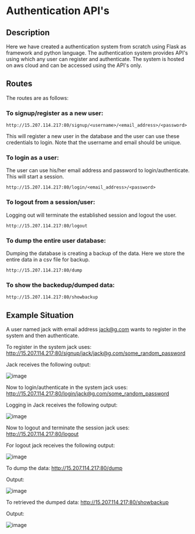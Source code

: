 # Authentication API's

## Description
Here we have created a authentication system from scratch using Flask as framework and python language. 
The authentication system provides API's using which any user can register and authenticate. 
The system is hosted on aws cloud and can be accessed using the API's only. 


## Routes
The routes are as follows:

### To signup/register as a new user:
```
http://15.207.114.217:80/signup/<username>/<email_address>/<password>
```
This will register a new user in the database and the user can use these credentials to login. Note that the username and email should be unique.


### To login as a user:
The user can use his/her email address and password to login/authenticate. This will start a session.
```
http://15.207.114.217:80/login/<email_address>/<password>
```

### To logout from a session/user:
Logging out will terminate the established session and logout the user. 
```
http://15.207.114.217:80/logout
```

### To dump the entire user database:
Dumping the database is creating a backup of the data. Here we store the entire data in a csv file for backup. 
```
http://15.207.114.217:80/dump
```

### To show the backedup/dumped data:
```
http://15.207.114.217:80/showbackup
```

## Example Situation
A user named jack with email address jack@g.com wants to register in the system and then authenticate. 

To register in the system jack uses:
http://15.207.114.217:80/signup/jack/jack@g.com/some_random_password

Jack receives the following output:

![image](https://user-images.githubusercontent.com/59885389/115818507-84db4680-a41a-11eb-8707-402bdc88af5d.png)

Now to login/authenticate in the system jack uses:
http://15.207.114.217:80/login/jack@g.com/some_random_password

Logging in Jack receives the following output:

![image](https://user-images.githubusercontent.com/59885389/115818903-69247000-a41b-11eb-9167-736960748e48.png)

Now to logout and terminate the session jack uses:
http://15.207.114.217:80/logout

For logout jack receives the following output:

![image](https://user-images.githubusercontent.com/59885389/115819036-af79cf00-a41b-11eb-8a89-3b2049a6b912.png)

To dump the data:
http://15.207.114.217:80/dump

Output:

![image](https://user-images.githubusercontent.com/59885389/115819632-dc7ab180-a41c-11eb-9f01-d34017808b9a.png)

To retrieved the dumped data:
http://15.207.114.217:80/showbackup

Output:

![image](https://user-images.githubusercontent.com/59885389/115819985-92460000-a41d-11eb-9cfc-d5ce5a86bd5d.png)







